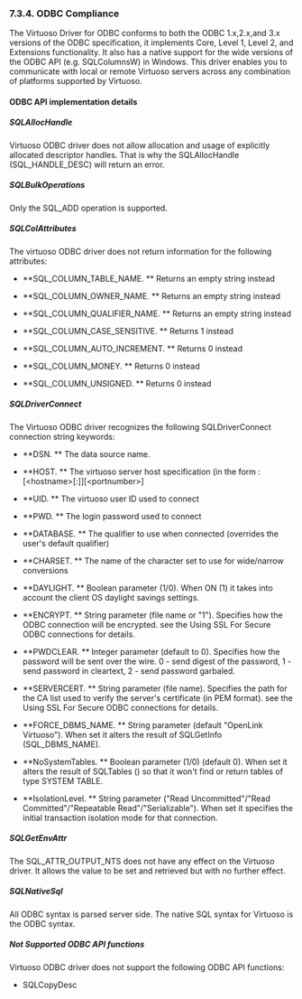 <div>

<div>

<div>

<div>

### 7.3.4. ODBC Compliance

</div>

</div>

</div>

The Virtuoso Driver for ODBC conforms to both the ODBC 1.x,2.x,and 3.x
versions of the ODBC specification, it implements Core, Level 1, Level
2, and Extensions functionality. It also has a native support for the
wide versions of the ODBC API (e.g. SQLColumnsW) in Windows. This driver
enables you to communicate with local or remote Virtuoso servers across
any combination of platforms supported by Virtuoso.

<div>

<div>

<div>

<div>

#### ODBC API implementation details

</div>

</div>

</div>

<div>

<div>

<div>

<div>

##### SQLAllocHandle

</div>

</div>

</div>

Virtuoso ODBC driver does not allow allocation and usage of explicitly
allocated descriptor handles. That is why the SQLAllocHandle
(SQL_HANDLE_DESC) will return an error.

</div>

<div>

<div>

<div>

<div>

##### SQLBulkOperations

</div>

</div>

</div>

Only the SQL_ADD operation is supported.

</div>

<div>

<div>

<div>

<div>

##### SQLColAttributes

</div>

</div>

</div>

The virtuoso ODBC driver does not return information for the following
attributes:

<div>

- **SQL_COLUMN_TABLE_NAME. ** Returns an empty string instead

- **SQL_COLUMN_OWNER_NAME. ** Returns an empty string instead

- **SQL_COLUMN_QUALIFIER_NAME. ** Returns an empty string instead

- **SQL_COLUMN_CASE_SENSITIVE. ** Returns 1 instead

- **SQL_COLUMN_AUTO_INCREMENT. ** Returns 0 instead

- **SQL_COLUMN_MONEY. ** Returns 0 instead

- **SQL_COLUMN_UNSIGNED. ** Returns 0 instead

</div>

</div>

<div>

<div>

<div>

<div>

##### SQLDriverConnect

</div>

</div>

</div>

The Virtuoso ODBC driver recognizes the following SQLDriverConnect
connection string keywords:

<div>

- **DSN. ** The data source name.

- **HOST. ** The virtuoso server host specification (in the form :
  \[\<hostname\>\[:\]\]\[\<portnumber\>\]

- **UID. ** The virtuoso user ID used to connect

- **PWD. ** The login password used to connect

- **DATABASE. ** The qualifier to use when connected (overrides the
  user's default qualifier)

- **CHARSET. ** The name of the character set to use for wide/narrow
  conversions

- **DAYLIGHT. ** Boolean parameter (1/0). When ON (1) it takes into
  account the client OS daylight savings settings.

- **ENCRYPT. ** String parameter (file name or "1"). Specifies how the
  ODBC connection will be encrypted. see the Using SSL For Secure ODBC
  connections for details.

- **PWDCLEAR. ** Integer parameter (default to 0). Specifies how the
  password will be sent over the wire. 0 - send digest of the password,
  1 - send password in cleartext, 2 - send password garbaled.

- **SERVERCERT. ** String parameter (file name). Specifies the path for
  the CA list used to verify the server's certificate (in PEM format).
  see the Using SSL For Secure ODBC connections for details.

- **FORCE_DBMS_NAME. ** String parameter (default "OpenLink Virtuoso").
  When set it alters the result of SQLGetInfo (SQL_DBMS_NAME).

- **NoSystemTables. ** Boolean parameter (1/0) (default 0). When set it
  alters the result of SQLTables () so that it won't find or return
  tables of type SYSTEM TABLE.

- **IsolationLevel. ** String parameter ("Read Uncommitted"/"Read
  Committed"/"Repeatable Read"/"Serializable"). When set it specifies
  the initial transaction isolation mode for that connection.

</div>

</div>

<div>

<div>

<div>

<div>

##### SQLGetEnvAttr

</div>

</div>

</div>

The SQL_ATTR_OUTPUT_NTS does not have any effect on the Virtuoso driver.
It allows the value to be set and retrieved but with no further effect.

</div>

<div>

<div>

<div>

<div>

##### SQLNativeSql

</div>

</div>

</div>

All ODBC syntax is parsed server side. The native SQL syntax for
Virtuoso is the ODBC syntax.

</div>

<div>

<div>

<div>

<div>

##### Not Supported ODBC API functions

</div>

</div>

</div>

Virtuoso ODBC driver does not support the following ODBC API functions:

<div>

- SQLCopyDesc

</div>

</div>

</div>

</div>
